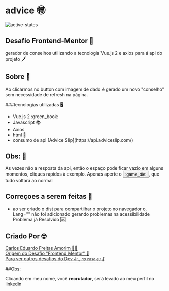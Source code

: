 <h1>advice 🉐</h1>

![active-states](https://user-images.githubusercontent.com/93801199/156046024-cbaefcfc-ed93-4daa-a8d2-9a1d2c511099.jpg)

<h2>Desafio Frontend-Mentor 🥇</h2>

<p>
  gerador de conselhos utilizando a tecnologia Vue.js 2 e axios para á api do projeto 🗡️
</p>

## Sobre 📓

<p>
  Ao clicarmos no button com imagem de dado é gerado um novo "conselho" sem necessidade de refresh na página.
</p>

###tecnologias utilizadas :desktop_computer:

<ul>
  <li> Vue.js 2 :green_book:
  <li> Javascript 📚
  <li> Axios 
  <li> html  📙
  <li> consumo de api [Advice Slip](https://api.adviceslip.com/) 
</ul>  

## Obs: 📖

<p> 
  As vezes não a resposta da api, então o espaço pode ficar vazio em alguns momentos, cliques rapidos à exemplo.
  Apenas aperte o <button>:game_die:</button>, que tudo voltará ao normal
</p>  

## Correçoes a serem feitas 🚀

<ul>
  <li>ao ser criado o dist para compartilhar o projeto no navegador o, Lang="" não foi adicionado gerando problemas na acessibilidade <span>Problema já Resolvido 🆗</span> 
</ul>  

## Criado Por 🤓

<a href="https://www.linkedin.com/in/carlos-eduardo-freitas-amorim-13102719b/" target="blank">Carlos Eduardo Freitas Amorim :technologist: </a><br>
<a href="https://www.frontendmentor.io/" target="blank">Origem do Desafio "Frontend Mentor" 🚅 </a><br>
<a href="https://www.frontendmentor.io/profile/Carloss0002" target="blank">Para ver outros desafios do Dev Jr., <small><i>no caso eu 🥰</i></small></a>

##Obs:
<p>
  Clicando em meu nome, você <b>recrutador</b>, será levado ao meu perfil no linkedin
</p>




